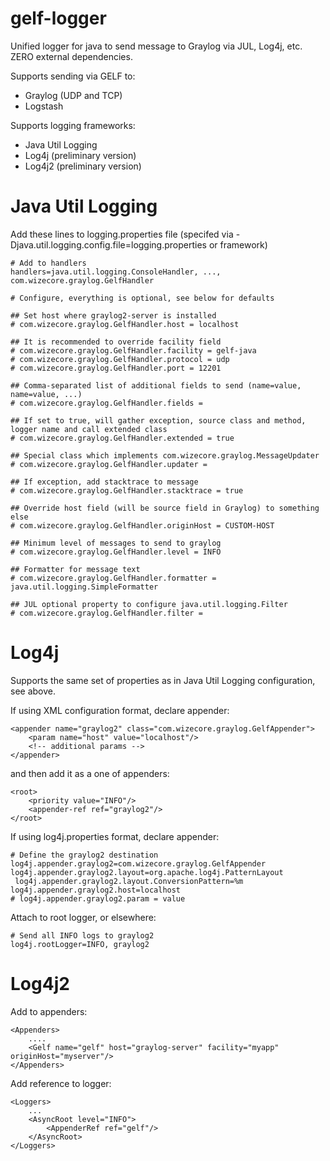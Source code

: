 gelf-logger
===========

Unified logger for java to send message to Graylog via JUL, Log4j, etc. ZERO external dependencies.

Supports sending via GELF to:
  * Graylog (UDP and TCP)
  * Logstash

Supports logging frameworks:
  * Java Util Logging
  * Log4j (preliminary version)
  * Log4j2 (preliminary version)
  
Java Util Logging
=================

Add these lines to logging.properties file (specifed via -Djava.util.logging.config.file=logging.properties or framework)
	
	# Add to handlers
	handlers=java.util.logging.ConsoleHandler, ..., com.wizecore.graylog.GelfHandler
	
	# Configure, everything is optional, see below for defaults
	 
	## Set host where graylog2-server is installed	
	# com.wizecore.graylog.GelfHandler.host = localhost
	
	## It is recommended to override facility field
	# com.wizecore.graylog.GelfHandler.facility = gelf-java
	# com.wizecore.graylog.GelfHandler.protocol = udp
	# com.wizecore.graylog.GelfHandler.port = 12201
	
	## Comma-separated list of additional fields to send (name=value, name=value, ...)
	# com.wizecore.graylog.GelfHandler.fields = 
	
	## If set to true, will gather exception, source class and method, logger name and call extended class
	# com.wizecore.graylog.GelfHandler.extended = true
	
	## Special class which implements com.wizecore.graylog.MessageUpdater
	# com.wizecore.graylog.GelfHandler.updater = 
	
	## If exception, add stacktrace to message
	# com.wizecore.graylog.GelfHandler.stacktrace = true	
	
	## Override host field (will be source field in Graylog) to something else
	# com.wizecore.graylog.GelfHandler.originHost = CUSTOM-HOST
	
	## Minimum level of messages to send to graylog
	# com.wizecore.graylog.GelfHandler.level = INFO
	
	## Formatter for message text
	# com.wizecore.graylog.GelfHandler.formatter = java.util.logging.SimpleFormatter
	
	## JUL optional property to configure java.util.logging.Filter
	# com.wizecore.graylog.GelfHandler.filter = 

Log4j
=====

Supports the same set of properties as in Java Util Logging configuration, see above.

If using XML configuration format, declare appender:

    <appender name="graylog2" class="com.wizecore.graylog.GelfAppender">
    	<param name="host" value="localhost"/>
    	<!-- additional params -->
    </appender>
    	
and then add it as a one of appenders:

    <root>
        <priority value="INFO"/>
        <appender-ref ref="graylog2"/>
    </root>

If using log4j.properties format, declare appender:

    # Define the graylog2 destination
    log4j.appender.graylog2=com.wizecore.graylog.GelfAppender
    log4j.appender.graylog2.layout=org.apache.log4j.PatternLayout
	 log4j.appender.graylog2.layout.ConversionPattern=%m
    log4j.appender.graylog2.host=localhost
    # log4j.appender.graylog2.param = value
    
Attach to root logger, or elsewhere:

    # Send all INFO logs to graylog2
    log4j.rootLogger=INFO, graylog2

Log4j2
======

Add to appenders:
	
	<Appenders>
		....
		<Gelf name="gelf" host="graylog-server" facility="myapp" originHost="myserver"/>
	</Appenders>
	
Add reference to logger:

	<Loggers>
		...
		<AsyncRoot level="INFO">
      		<AppenderRef ref="gelf"/>
		</AsyncRoot>
	</Loggers>
